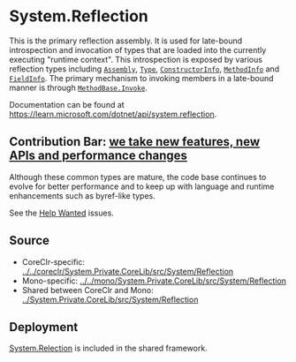 # System.Reflection
This is the primary reflection assembly. It is used for late-bound introspection and invocation of types that are loaded into the currently executing "runtime context". This introspection is exposed by various reflection types including [`Assembly`](https://learn.microsoft.com/dotnet/api/system.reflection.assembly), [`Type`](https://learn.microsoft.com/dotnet/api/system.type), [`ConstructorInfo`](https://learn.microsoft.com/dotnet/api/system.reflection.constructorinfo), [`MethodInfo`](https://learn.microsoft.com/dotnet/api/system.reflection.methodinfo) and [`FieldInfo`](https://learn.microsoft.com/dotnet/api/system.reflection.fieldinfo). The primary mechanism to invoking members in a late-bound manner is through [`MethodBase.Invoke`](https://learn.microsoft.com/dotnet/api/system.reflection.methodbase.invoke).

Documentation can be found at https://learn.microsoft.com/dotnet/api/system.reflection.

## Contribution Bar: [we take new features, new APIs and performance changes](../../libraries/README.md#contribution-bar)
Although these common types are mature, the code base continues to evolve for better performance and to keep up with language and runtime enhancements such as byref-like types.

See the [Help Wanted](https://github.com/dotnet/runtime/issues?q=is%3Aissue+is%3Aopen+label%3Aarea-System.Reflection+label%3A%22help+wanted%22) issues.

## Source

* CoreClr-specific: [../../coreclr/System.Private.CoreLib/src/System/Reflection](../../coreclr/System.Private.CoreLib/src/System/Reflection)
* Mono-specific: [../../mono/System.Private.CoreLib/src/System/Reflection](../../mono/System.Private.CoreLib/src/System/Reflection)
* Shared between CoreClr and Mono: [../System.Private.CoreLib/src/System/Reflection](../System.Private.CoreLib/src/System/Reflection)

## Deployment
[System.Relection](https://www.nuget.org/packages/System.Reflection) is included in the shared framework.
